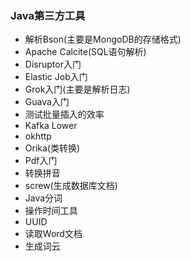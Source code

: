 ### Java第三方工具
- 解析Bson(主要是MongoDB的存储格式)
- Apache Calcite(SQL语句解析)
- Disruptor入门
- Elastic Job入门
- Grok入门(主要是解析日志)
- Guava入门
- 测试批量插入的效率
- Kafka Lower
- okhttp
- Orika(类转换)
- Pdf入门
- 转换拼音
- screw(生成数据库文档)
- Java分词
- 操作时间工具
- UUID
- 读取Word文档
- 生成词云
